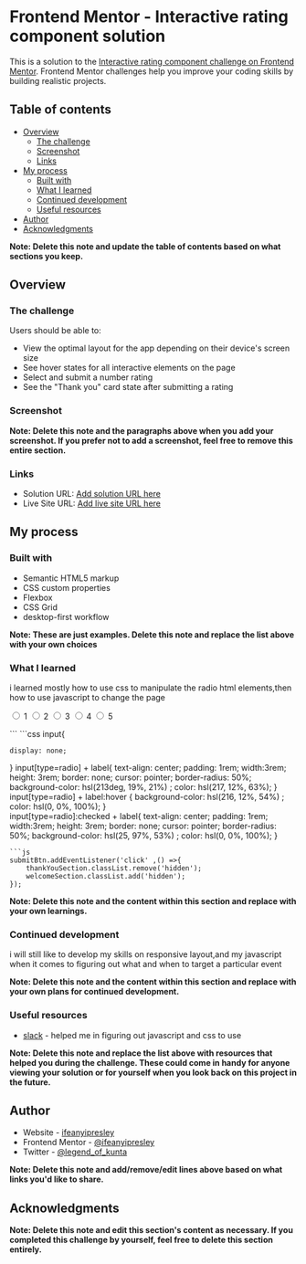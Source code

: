 # Frontend Mentor - Interactive rating component solution

This is a solution to the [Interactive rating component challenge on Frontend Mentor](https://www.frontendmentor.io/challenges/interactive-rating-component-koxpeBUmI). Frontend Mentor challenges help you improve your coding skills by building realistic projects. 

## Table of contents

- [Overview](#overview)
  - [The challenge](#the-challenge)
  - [Screenshot](#screenshot)
  - [Links](#links)
- [My process](#my-process)
  - [Built with](#built-with)
  - [What I learned](#what-i-learned)
  - [Continued development](#continued-development)
  - [Useful resources](#useful-resources)
- [Author](#author)
- [Acknowledgments](#acknowledgments)

**Note: Delete this note and update the table of contents based on what sections you keep.**

## Overview

### The challenge

Users should be able to:

- View the optimal layout for the app depending on their device's screen size
- See hover states for all interactive elements on the page
- Select and submit a number rating
- See the "Thank you" card state after submitting a rating

### Screenshot


**Note: Delete this note and the paragraphs above when you add your screenshot. If you prefer not to add a screenshot, feel free to remove this entire section.**

### Links

- Solution URL: [Add solution URL here](https://github.com/kuntapresley/interactive-rating-component.git)
- Live Site URL: [Add live site URL here](https://kuntapresley.github.io/interactive-rating-component/)

## My process

### Built with

- Semantic HTML5 markup
- CSS custom properties
- Flexbox
- CSS Grid
- desktop-first workflow


**Note: These are just examples. Delete this note and replace the list above with your own choices**

### What I learned

i learned mostly how to use css to manipulate the radio html elements,then how to use javascript to change the page 
<form class="Interactive__cta">
   <input type="radio" class="rating-btn" name="rating"id="rating1" value="1">
<label for="rating1">1</label>
<input type="radio"  class="rating-btn" name="rating"id="rating2" value="2">
<label for="rating2">2</label>
<input type="radio"  class="rating-btn" name="rating" id="rating3" value="3">
<label for="rating3">3</label>
<input type="radio"   class="rating-btn" name="rating" id="rating4" value="4">
<label for="rating4">4</label>
<input type="radio"  class="rating-btn" name="rating" id="rating5" value="5">
<label for="rating5">5</label>

  </form>
```
```css
input{

    display: none;
}
input[type=radio] + label{
    text-align: center;
    padding: 1rem;
    width:3rem;
    height: 3rem;
    border: none;
    cursor: pointer;
    border-radius: 50%;
        background-color: hsl(213deg, 19%, 21%) ;
    color: hsl(217, 12%, 63%);
    }
input[type=radio] + label:hover {
background-color: hsl(216, 12%, 54%) ;
color: hsl(0, 0%, 100%);
}  
    input[type=radio]:checked + label{
        text-align: center;
        padding: 1rem;
        width:3rem;
        height: 3rem;
        border: none;
        cursor: pointer;
        border-radius: 50%;
            background-color:  hsl(25, 97%, 53%) ;
        color: hsl(0, 0%, 100%);
         }
```
```js
submitBtn.addEventListener('click' ,() =>{
    thankYouSection.classList.remove('hidden');
    welcomeSection.classList.add('hidden');
});
```



**Note: Delete this note and the content within this section and replace with your own learnings.**

### Continued development

i will still like to develop my skills on responsive layout,and my javascript when it comes to figuring out what and when to target a particular event

**Note: Delete this note and the content within this section and replace with your own plans for continued development.**

### Useful resources

- [slack](https://slack.com) - helped me in figuring out javascript and css to use

**Note: Delete this note and replace the list above with resources that helped you during the challenge. These could come in handy for anyone viewing your solution or for yourself when you look back on this project in the future.**

## Author

- Website - [ifeanyipresley](https://www.your-site.com)
- Frontend Mentor - [@ifeanyipresley](https://www.frontendmentor.io/profile/ifeanyipresley)
- Twitter - [@legend_of_kunta](https://www.twitter.com/yourusername)

**Note: Delete this note and add/remove/edit lines above based on what links you'd like to share.**

## Acknowledgments



**Note: Delete this note and edit this section's content as necessary. If you completed this challenge by yourself, feel free to delete this section entirely.**
